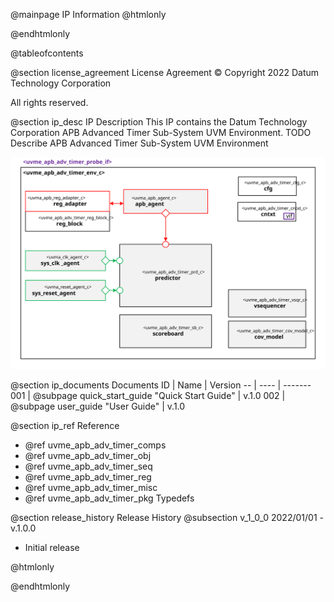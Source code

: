 @mainpage IP Information
@htmlonly
<div class="autonumbering">
@endhtmlonly



@tableofcontents



@section license_agreement License Agreement
© Copyright 2022 Datum Technology Corporation

All rights reserved.



@section ip_desc IP Description
This IP contains the Datum Technology Corporation APB Advanced Timer Sub-System UVM Environment.
TODO Describe APB Advanced Timer Sub-System UVM Environment

![uvme_apb_adv_timer_env_c Block Diagram](env_block_diagram.svg)


@section ip_documents Documents
ID | Name | Version
-- | ---- | -------
001 | @subpage quick_start_guide "Quick Start Guide" | v.1.0
002 | @subpage user_guide "User Guide" | v.1.0


@section ip_ref Reference
 * @ref uvme_apb_adv_timer_comps
 * @ref uvme_apb_adv_timer_obj
 * @ref uvme_apb_adv_timer_seq
 * @ref uvme_apb_adv_timer_reg
 * @ref uvme_apb_adv_timer_misc
 * @ref uvme_apb_adv_timer_pkg Typedefs





@section release_history Release History
@subsection v_1_0_0 2022/01/01 - v.1.0.0
- Initial release



@htmlonly
</div>
@endhtmlonly